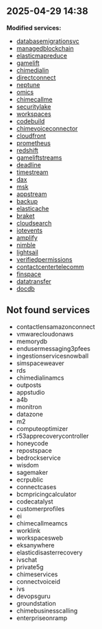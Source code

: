 ## 2025-04-29 14:38

**Modified services:**

- [databasemigrationsvc](processed/databasemigrationsvc.json)
- [managedblockchain](processed/managedblockchain.json)
- [elasticmapreduce](processed/elasticmapreduce.json)
- [gamelift](processed/gamelift.json)
- [chimedialin](processed/chimedialin.json)
- [directconnect](processed/directconnect.json)
- [neptune](processed/neptune.json)
- [omics](processed/omics.json)
- [chimecallme](processed/chimecallme.json)
- [securitylake](processed/securitylake.json)
- [workspaces](processed/workspaces.json)
- [codebuild](processed/codebuild.json)
- [chimevoiceconnector](processed/chimevoiceconnector.json)
- [cloudfront](processed/cloudfront.json)
- [prometheus](processed/prometheus.json)
- [redshift](processed/redshift.json)
- [gameliftstreams](processed/gameliftstreams.json)
- [deadline](processed/deadline.json)
- [timestream](processed/timestream.json)
- [dax](processed/dax.json)
- [msk](processed/msk.json)
- [appstream](processed/appstream.json)
- [backup](processed/backup.json)
- [elasticache](processed/elasticache.json)
- [braket](processed/braket.json)
- [cloudsearch](processed/cloudsearch.json)
- [iotevents](processed/iotevents.json)
- [amplify](processed/amplify.json)
- [nimble](processed/nimble.json)
- [lightsail](processed/lightsail.json)
- [verifiedpermissions](processed/verifiedpermissions.json)
- [contactcentertelecomm](processed/contactcentertelecomm.json)
- [finspace](processed/finspace.json)
- [datatransfer](processed/datatransfer.json)
- [docdb](processed/docdb.json)

## Not found services

- contactlensamazonconnect
- vmwarecloudonaws
- memorydb
- endusermessaging3pfees
- ingestionservicesnowball
- simspaceweaver
- rds
- chimedialinamcs
- outposts
- appstudio
- a4b
- monitron
- datazone
- m2
- computeoptimizer
- r53apprecoverycontroller
- honeycode
- repostspace
- bedrockservice
- wisdom
- sagemaker
- ecrpublic
- connectcases
- bcmpricingcalculator
- codecatalyst
- customerprofiles
- ei
- chimecallmeamcs
- worklink
- workspacesweb
- eksanywhere
- elasticdisasterrecovery
- ivschat
- private5g
- chimeservices
- connectvoiceid
- ivs
- devopsguru
- groundstation
- chimebusinesscalling
- enterpriseonramp